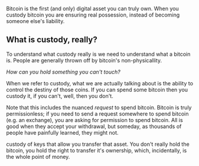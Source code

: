 Bitcoin is the first (and only) digital asset you can truly own. When you custody bitcoin you are ensuring real possession, instead of becoming someone else's liability.

## What is custody, really?
To understand what custody really is we need to understand what a bitcoin is. People are generally thrown off by bitcoin's non-physicallity.

*How can you hold something you can't touch?*

When we refer to custody, what we are actually talking about is the ability to control the destiny of those coins. If you can spend some bitcoin then you custody it, if you can't, well, then you don't.

Note that this includes the nuanced *request* to spend bitcoin. Bitcoin is truly permissionless; if you need to send a request somewhere to spend bitcoin (e.g. an exchange), you are asking for permission to spend bitcoin. All is good when they accept your withdrawal, but someday, as thousands of people have painfully learned, they might not.


 custody of keys that allow you transfer that asset. You don't really hold the bitcoin, you hold the right to transfer it's ownership, which, incidentally, is the whole point of money.
